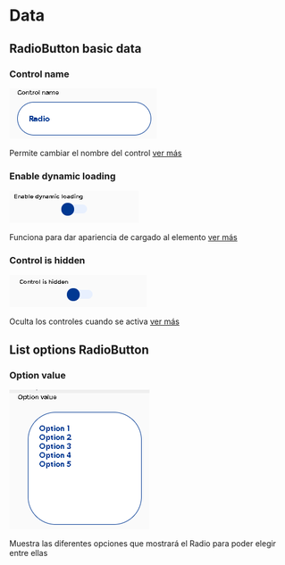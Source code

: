# Data

## RadioButton basic data

### **Control name**

![](../../../.gitbook/assets/image%20%28230%29.png)

Permite cambiar el nombre del control [ver más](https://docs.apphive.io/global-functions/data/control-name)

### Enable dynamic loading

![](../../../.gitbook/assets/image%20%28151%29.png)

Funciona para dar apariencia de cargado al elemento [ver más](https://docs.apphive.io/global-functions/data/enable-dynamic-loading)

### Control is hidden

![](../../../.gitbook/assets/image%20%28150%29.png)

Oculta los controles cuando se activa [ver más](https://docs.apphive.io/global-functions/data/control-is-hidden)

## List options RadioButton

### Option value

![](../../../.gitbook/assets/image%20%28239%29.png)

Muestra las diferentes opciones que mostrará el Radio para poder elegir entre ellas


